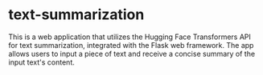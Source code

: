 # text-summarization

This is a web application that utilizes the Hugging Face Transformers API for text summarization, integrated with the Flask web framework. The app allows users to input a piece of text and receive a concise summary of the input text's content.
